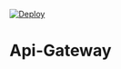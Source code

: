 [![Deploy](https://github.com/Ubademy-2021/Api-Gateway/actions/workflows/deploy.yml/badge.svg)](https://github.com/Ubademy-2021/Api-Gateway/actions/workflows/deploy.yml)

# Api-Gateway
